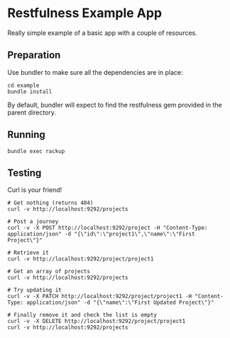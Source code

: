 
# Restfulness Example App

Really simple example of a basic app with a couple of resources.

## Preparation

Use bundler to make sure all the dependencies are in place:

    cd example
    bundle install

By default, bundler will expect to find the restfulness gem provided in the parent directory.

## Running

    bundle exec rackup

## Testing

Curl is your friend!

    # Get nothing (returns 404)
    curl -v http://localhost:9292/projects

    # Post a journey
    curl -v -X POST http://localhost:9292/project -H "Content-Type: application/json" -d "{\"id\":\"project1\",\"name\":\"First Project\"}"

    # Retrieve it
    curl -v http://localhost:9292/project/project1

    # Get an array of projects
    curl -v http://localhost:9292/projects
    
    # Try updating it
    curl -v -X PATCH http://localhost:9292/project/project1 -H "Content-Type: application/json" -d "{\"name\":\"First Updated Project\"}"

    # Finally remove it and check the list is empty
    curl -v -X DELETE http://localhost:9292/project/project1
    curl -v http://localhost:9292/projects


